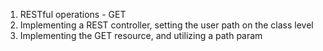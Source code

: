 1. RESTful operations - GET
2. Implementing a REST controller, setting the user path on the class level
3. Implementing the GET resource, and utilizing a path param
